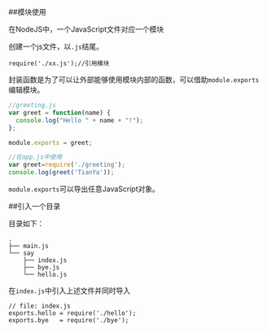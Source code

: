 ##模块使用

在NodeJS中，一个JavaScript文件对应一个模块

创建一个js文件，以`.js`结尾。

    require('./xx.js');//引用模块

封装函数是为了可以让外部能够使用模块内部的函数，可以借助`module.exports`编辑模块。


```js
//greeting.js
var greet = function(name) {
  console.log("Hello " + name + "!");
};

module.exports = greet;

//在app.js中使用
var greet=require('./greeting');
console.log(greet('TianYa'));
```

`module.exports`可以导出任意JavaScript对象。

##引入一个目录

目录如下：

``` 
.
├── main.js
└── say
    ├── index.js
    ├── bye.js
    └── hello.js
```

在`index.js`中引入上述文件并同时导入

``` 
// file: index.js
exports.hello = require('./hello');
exports.bye   = require('./bye');
```


























